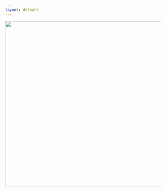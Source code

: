 ```yaml
---
layout: default
---
```

<div class="home">

<!-- <iframe src="http://kevinegbert.com/kae_sigma/" width="700px" height="300px"></iframe> -->

<img src="{{ site.baseurl }}/img/limbo.gif" width="960" height="536">


  <!-- <script src="kae_sigma/sketch.js" type="text/javascript"></script> -->
<!-- <img src="{{ site.baseurl }}/img/ghosty.png">
<br>
<br>  -->

  <!-- <h1 class="page-heading">Posts</h1>

  <ul class="post-list">
    {% for post in site.posts %}
      <li>
        <span class="post-meta">{{ post.date | date: "%b %-d, %Y" }}</span>

        <h2>
          <a class="post-link" href="{{ post.url | prepend: site.baseurl }}">{{ post.title }}</a>
        </h2>
      </li>
    {% endfor %}
  </ul> -->
<!--
  <p class="rss-subscribe">subscribe <a href="{{ "/feed.xml" | prepend: site.baseurl }}">via RSS</a></p> -->

</div>

<!-- <blockquote>
  <p>A sample blockquote.</p>

  <blockquote>
      <p>Nested blockquotes are
  also possible.</p>
    </blockquote> -->


<!-- <span style="color: orange"> party time </span> -->


  <body>

<!-- <img align="right" src="img/blue.png"> -->


  </body>
